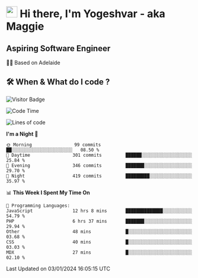 <h1><img src="https://emojis.slackmojis.com/emojis/images/1531849430/4246/blob-sunglasses.gif?1531849430" width="30"/> Hi there, I'm Yogeshvar - aka Maggie</h1>

## Aspiring Software Engineer
🏂🏻  Based on Adelaide 

## 🛠 When & What do I code ?  

![Visitor Badge](https://visitor-badge.feriirawann.repl.co?username=yogeshvar&repo=yogeshvar&label=Visitors&style=plastic&color=%23457BFF&contentType=svg)

<!--START_SECTION:waka-->
![Code Time](http://img.shields.io/badge/Code%20Time-2%2C490%20hrs%206%20mins-blue)

![Lines of code](https://img.shields.io/badge/From%20Hello%20World%20I%27ve%20Written-4.0%20million%20lines%20of%20code-blue)

**I'm a Night 🦉** 

```text
🌞 Morning                99 commits          ██░░░░░░░░░░░░░░░░░░░░░░░   08.50 % 
🌆 Daytime                301 commits         ██████░░░░░░░░░░░░░░░░░░░   25.84 % 
🌃 Evening                346 commits         ███████░░░░░░░░░░░░░░░░░░   29.70 % 
🌙 Night                  419 commits         █████████░░░░░░░░░░░░░░░░   35.97 % 
```


📊 **This Week I Spent My Time On** 

```text
💬 Programming Languages: 
JavaScript               12 hrs 8 mins       ██████████████░░░░░░░░░░░   54.79 % 
PHP                      6 hrs 37 mins       ███████░░░░░░░░░░░░░░░░░░   29.94 % 
Other                    48 mins             █░░░░░░░░░░░░░░░░░░░░░░░░   03.68 % 
CSS                      40 mins             █░░░░░░░░░░░░░░░░░░░░░░░░   03.03 % 
MDX                      27 mins             █░░░░░░░░░░░░░░░░░░░░░░░░   02.10 % 
```


 Last Updated on 03/01/2024 16:05:15 UTC
<!--END_SECTION:waka-->
